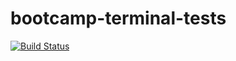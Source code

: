 # bootcamp-terminal-tests

[![Build Status](https://travis-ci.org/ammaar345/bootcamp-terminal-tests.svg?branch=master)](https://travis-ci.org/ammaar345/bootcamp-terminal-tests)

